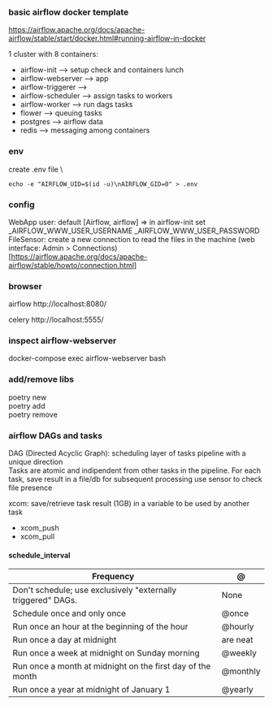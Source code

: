 ### basic airflow docker template
https://airflow.apache.org/docs/apache-airflow/stable/start/docker.html#running-airflow-in-docker

1 cluster with 8 containers:
* airflow-init --> setup check and containers lunch
* airflow-webserver --> app
* airflow-triggerer -->
* airflow-scheduler --> assign tasks to workers
* airflow-worker --> run dags tasks
* flower --> queuing tasks
* postgres --> airflow data
* redis --> messaging among containers

### env
create .env file \
~~~
echo -e "AIRFLOW_UID=$(id -u)\nAIRFLOW_GID=0" > .env
~~~

### config
WebApp user: default [Airflow, airflow] => in airflow-init set _AIRFLOW_WWW_USER_USERNAME _AIRFLOW_WWW_USER_PASSWORD \
FileSensor: create a new connection to read the files in the machine (web interface: Admin > Connections) \
[https://airflow.apache.org/docs/apache-airflow/stable/howto/connection.html]

### browser
airflow
http://localhost:8080/

celery
http://localhost:5555/

### inspect airflow-webserver
docker-compose exec airflow-webserver bash

### add/remove libs
poetry new <projectname> \
poetry add <libname> \
poetry remove <libname>

### airflow DAGs and tasks
DAG (Directed Acyclic Graph): scheduling layer of tasks pipeline with a unique direction \
Tasks are atomic and indipendent from other tasks in the pipeline.
For each task, save result in a file/db for subsequent processing use sensor to check file presence

xcom: save/retrieve task result (1GB) in a variable to be used by another task
* xcom_push
* xcom_pull

#### schedule_interval

| Frequency                                                         | @             |
| ----------------------------------------------------------------- | ------------- |
| Don't schedule; use exclusively "externally triggered" DAGs.      | None          |
| Schedule once and only once                                       | @once         |
| Run once an hour at the beginning of the hour                     | @hourly       |
| Run once a day at midnight | are neat                             | @daily        |
| Run once a week at midnight on Sunday morning                     | @weekly       |
| Run once a month at midnight on the first day of the month        | @monthly      |
| Run once a year at midnight of January 1                          | @yearly       |
